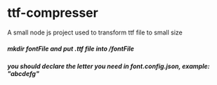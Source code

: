 # ttf-compresser
A small node js project used to transform ttf file to small size

##### mkdir fontFile and put .ttf file into /fontFile
##### you should declare the letter you need in font.config.json, example: "abcdefg"
